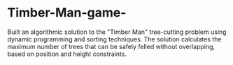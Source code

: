 # Timber-Man-game-
Built an algorithmic solution to the "Timber Man" tree-cutting problem using dynamic programming and sorting techniques. The solution calculates the maximum number of trees that can be safely felled without overlapping, based on position and height constraints.
